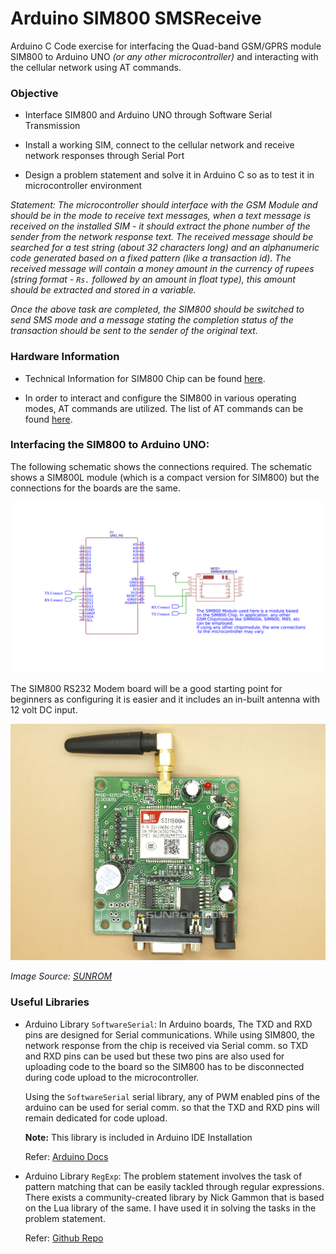 # Arduino SIM800 SMSReceive

Arduino C Code exercise for interfacing the Quad-band GSM/GPRS module SIM800 to Arduino UNO *(or any other microcontroller)* and interacting with the cellular network using AT commands.

### Objective

* Interface SIM800 and Arduino UNO through Software Serial Transmission

* Install a working SIM, connect to the cellular network and receive network responses through Serial Port

* Design a problem statement and solve it in Arduino C so as to test it in microcontroller environment

*Statement: The microcontroller should interface with the GSM Module and should be in the mode to receive text messages, when a text message is received on the installed SIM - it should extract the phone number of the sender from the network response text. The received message should be searched for a test string (about 32 characters long) and an alphanumeric code generated based on a fixed pattern (like a transaction id). The received message will contain a money amount in the currency of rupees (string format - `Rs.` followed by an amount in float type), this amount should be extracted and stored in a variable.*

*Once the above task are completed, the SIM800 should be switched to send SMS mode and a message stating the completion status of the transaction should be sent to the sender of the original text.*

### Hardware Information

* Technical Information for SIM800 Chip can be found [here](https://www.elecrow.com/wiki/images/2/20/SIM800_Series_AT_Command_Manual_V1.09.pdf).

* In order to interact and configure the SIM800 in various operating modes, AT commands are utilized. The list of AT commands can be found [here](http://mt-system.ru/sites/default/files/documents/sim800_hardware_design_v1.09.pdf).

### Interfacing the SIM800 to Arduino UNO:

The following schematic shows the connections required. The schematic shows a SIM800L module (which is a compact version for SIM800) but the connections for the boards are the same.

![connection](static/connection.png)

The SIM800 RS232 Modem board will be a good starting point for beginners as configuring it is easier and it includes an in-built antenna with 12 volt DC input.

![img-rs232](static/rs232800.jpg)

*Image Source: [SUNROM](https://www.sunrom.com/p/gsm-modem-rs232-sim800a)*

### Useful Libraries

* Arduino Library `SoftwareSerial`: In Arduino boards, The TXD and RXD pins are designed for Serial communications. While using SIM800, the network response from the chip is received via Serial comm. so TXD and RXD pins can be used but these two pins are also used for uploading code to the board so the SIM800 has to be disconnected during code upload to the microcontroller.

    Using the `SoftwareSerial` serial library, any of PWM enabled pins of the arduino can be used for serial comm. so that the TXD and RXD pins will remain dedicated for code upload.

    **Note:** This library is included in Arduino IDE Installation

    Refer: [Arduino Docs](https://www.arduino.cc/en/Reference/SoftwareSerial)

* Arduino Library `RegExp`: The problem statement involves the task of pattern matching that can be easily tackled through regular expressions. There exists a community-created library by Nick Gammon that is based on the Lua library of the same. I have used it in solving the tasks in the problem statement.

    Refer: [Github Repo](https://github.com/nickgammon/Regexp)
